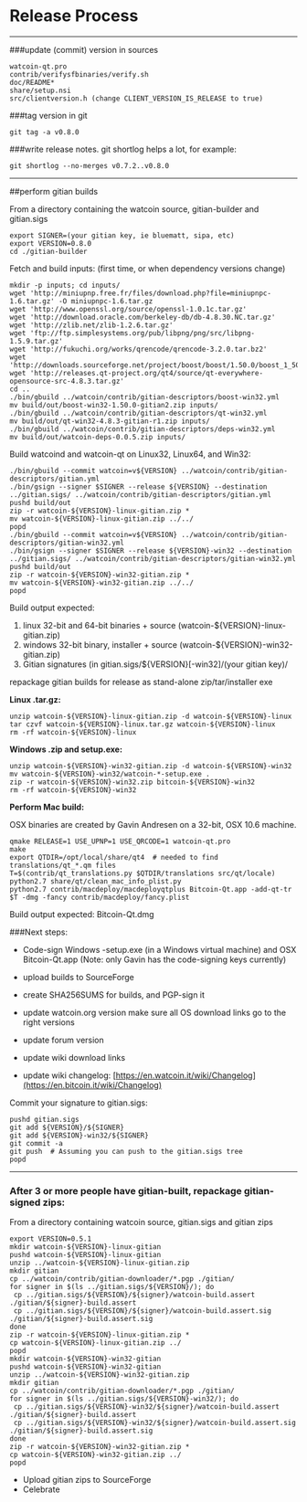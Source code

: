 Release Process
====================

* * *

###update (commit) version in sources


	watcoin-qt.pro
	contrib/verifysfbinaries/verify.sh
	doc/README*
	share/setup.nsi
	src/clientversion.h (change CLIENT_VERSION_IS_RELEASE to true)

###tag version in git

	git tag -a v0.8.0

###write release notes. git shortlog helps a lot, for example:

	git shortlog --no-merges v0.7.2..v0.8.0

* * *

##perform gitian builds

 From a directory containing the watcoin source, gitian-builder and gitian.sigs
  
	export SIGNER=(your gitian key, ie bluematt, sipa, etc)
	export VERSION=0.8.0
	cd ./gitian-builder

 Fetch and build inputs: (first time, or when dependency versions change)

	mkdir -p inputs; cd inputs/
	wget 'http://miniupnp.free.fr/files/download.php?file=miniupnpc-1.6.tar.gz' -O miniupnpc-1.6.tar.gz
	wget 'http://www.openssl.org/source/openssl-1.0.1c.tar.gz'
	wget 'http://download.oracle.com/berkeley-db/db-4.8.30.NC.tar.gz'
	wget 'http://zlib.net/zlib-1.2.6.tar.gz'
	wget 'ftp://ftp.simplesystems.org/pub/libpng/png/src/libpng-1.5.9.tar.gz'
	wget 'http://fukuchi.org/works/qrencode/qrencode-3.2.0.tar.bz2'
	wget 'http://downloads.sourceforge.net/project/boost/boost/1.50.0/boost_1_50_0.tar.bz2'
	wget 'http://releases.qt-project.org/qt4/source/qt-everywhere-opensource-src-4.8.3.tar.gz'
	cd ..
	./bin/gbuild ../watcoin/contrib/gitian-descriptors/boost-win32.yml
	mv build/out/boost-win32-1.50.0-gitian2.zip inputs/
	./bin/gbuild ../watcoin/contrib/gitian-descriptors/qt-win32.yml
	mv build/out/qt-win32-4.8.3-gitian-r1.zip inputs/
	./bin/gbuild ../watcoin/contrib/gitian-descriptors/deps-win32.yml
	mv build/out/watcoin-deps-0.0.5.zip inputs/

 Build watcoind and watcoin-qt on Linux32, Linux64, and Win32:
  
	./bin/gbuild --commit watcoin=v${VERSION} ../watcoin/contrib/gitian-descriptors/gitian.yml
	./bin/gsign --signer $SIGNER --release ${VERSION} --destination ../gitian.sigs/ ../watcoin/contrib/gitian-descriptors/gitian.yml
	pushd build/out
	zip -r watcoin-${VERSION}-linux-gitian.zip *
	mv watcoin-${VERSION}-linux-gitian.zip ../../
	popd
	./bin/gbuild --commit watcoin=v${VERSION} ../watcoin/contrib/gitian-descriptors/gitian-win32.yml
	./bin/gsign --signer $SIGNER --release ${VERSION}-win32 --destination ../gitian.sigs/ ../watcoin/contrib/gitian-descriptors/gitian-win32.yml
	pushd build/out
	zip -r watcoin-${VERSION}-win32-gitian.zip *
	mv watcoin-${VERSION}-win32-gitian.zip ../../
	popd

  Build output expected:

  1. linux 32-bit and 64-bit binaries + source (watcoin-${VERSION}-linux-gitian.zip)
  2. windows 32-bit binary, installer + source (watcoin-${VERSION}-win32-gitian.zip)
  3. Gitian signatures (in gitian.sigs/${VERSION}[-win32]/(your gitian key)/

repackage gitian builds for release as stand-alone zip/tar/installer exe

**Linux .tar.gz:**

	unzip watcoin-${VERSION}-linux-gitian.zip -d watcoin-${VERSION}-linux
	tar czvf watcoin-${VERSION}-linux.tar.gz watcoin-${VERSION}-linux
	rm -rf watcoin-${VERSION}-linux

**Windows .zip and setup.exe:**

	unzip watcoin-${VERSION}-win32-gitian.zip -d watcoin-${VERSION}-win32
	mv watcoin-${VERSION}-win32/watcoin-*-setup.exe .
	zip -r watcoin-${VERSION}-win32.zip bitcoin-${VERSION}-win32
	rm -rf watcoin-${VERSION}-win32

**Perform Mac build:**

  OSX binaries are created by Gavin Andresen on a 32-bit, OSX 10.6 machine.

	qmake RELEASE=1 USE_UPNP=1 USE_QRCODE=1 watcoin-qt.pro
	make
	export QTDIR=/opt/local/share/qt4  # needed to find translations/qt_*.qm files
	T=$(contrib/qt_translations.py $QTDIR/translations src/qt/locale)
	python2.7 share/qt/clean_mac_info_plist.py
	python2.7 contrib/macdeploy/macdeployqtplus Bitcoin-Qt.app -add-qt-tr $T -dmg -fancy contrib/macdeploy/fancy.plist

 Build output expected: Bitcoin-Qt.dmg

###Next steps:

* Code-sign Windows -setup.exe (in a Windows virtual machine) and
  OSX Bitcoin-Qt.app (Note: only Gavin has the code-signing keys currently)

* upload builds to SourceForge

* create SHA256SUMS for builds, and PGP-sign it

* update watcoin.org version
  make sure all OS download links go to the right versions

* update forum version

* update wiki download links

* update wiki changelog: [https://en.watcoin.it/wiki/Changelog](https://en.bitcoin.it/wiki/Changelog)

Commit your signature to gitian.sigs:

	pushd gitian.sigs
	git add ${VERSION}/${SIGNER}
	git add ${VERSION}-win32/${SIGNER}
	git commit -a
	git push  # Assuming you can push to the gitian.sigs tree
	popd

-------------------------------------------------------------------------

### After 3 or more people have gitian-built, repackage gitian-signed zips:

From a directory containing watcoin source, gitian.sigs and gitian zips

	export VERSION=0.5.1
	mkdir watcoin-${VERSION}-linux-gitian
	pushd watcoin-${VERSION}-linux-gitian
	unzip ../watcoin-${VERSION}-linux-gitian.zip
	mkdir gitian
	cp ../watcoin/contrib/gitian-downloader/*.pgp ./gitian/
	for signer in $(ls ../gitian.sigs/${VERSION}/); do
	 cp ../gitian.sigs/${VERSION}/${signer}/watcoin-build.assert ./gitian/${signer}-build.assert
	 cp ../gitian.sigs/${VERSION}/${signer}/watcoin-build.assert.sig ./gitian/${signer}-build.assert.sig
	done
	zip -r watcoin-${VERSION}-linux-gitian.zip *
	cp watcoin-${VERSION}-linux-gitian.zip ../
	popd
	mkdir watcoin-${VERSION}-win32-gitian
	pushd watcoin-${VERSION}-win32-gitian
	unzip ../watcoin-${VERSION}-win32-gitian.zip
	mkdir gitian
	cp ../watcoin/contrib/gitian-downloader/*.pgp ./gitian/
	for signer in $(ls ../gitian.sigs/${VERSION}-win32/); do
	 cp ../gitian.sigs/${VERSION}-win32/${signer}/watcoin-build.assert ./gitian/${signer}-build.assert
	 cp ../gitian.sigs/${VERSION}-win32/${signer}/watcoin-build.assert.sig ./gitian/${signer}-build.assert.sig
	done
	zip -r watcoin-${VERSION}-win32-gitian.zip *
	cp watcoin-${VERSION}-win32-gitian.zip ../
	popd

- Upload gitian zips to SourceForge
- Celebrate 
